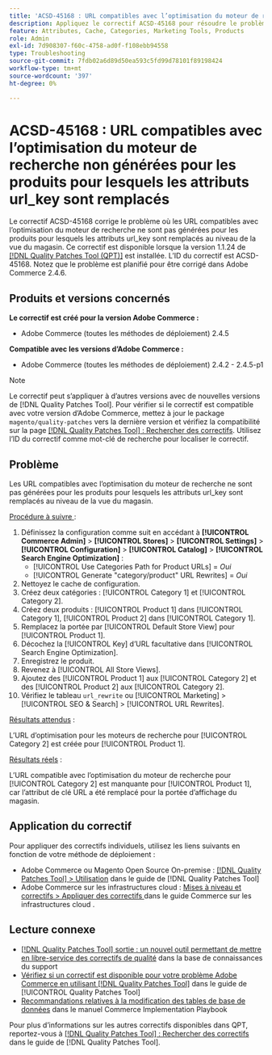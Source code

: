 ```yaml
---
title: 'ACSD-45168 : URL compatibles avec l’optimisation du moteur de recherche non générées pour les produits pour lesquels les attributs url_key sont remplacés'
description: Appliquez le correctif ACSD-45168 pour résoudre le problème d’Adobe Commerce en raison duquel les URL compatibles avec l’optimisation du moteur de recherche ne sont pas générées pour les produits dont les attributs url_key sont remplacés au niveau de la vue du magasin.
feature: Attributes, Cache, Categories, Marketing Tools, Products
role: Admin
exl-id: 7d908307-f60c-4758-ad0f-f108ebb94558
type: Troubleshooting
source-git-commit: 7fdb02a6d89d50ea593c5fd99d78101f89198424
workflow-type: tm+mt
source-wordcount: '397'
ht-degree: 0%

---
```


# ACSD-45168 : URL compatibles avec l’optimisation du moteur de recherche non générées pour les produits pour lesquels les attributs url_key sont remplacés

Le correctif ACSD-45168 corrige le problème où les URL compatibles avec l’optimisation du moteur de recherche ne sont pas générées pour les produits pour lesquels les attributs url_key sont remplacés au niveau de la vue du magasin. Ce correctif est disponible lorsque la version 1.1.24 de [[!DNL Quality Patches Tool (QPT)]](https://experienceleague.adobe.com/en/docs/commerce-operations/tools/quality-patches-tool/quality-patches-tool-to-self-serve-quality-patches) est installée. L’ID du correctif est ACSD-45168. Notez que le problème est planifié pour être corrigé dans Adobe Commerce 2.4.6.

## Produits et versions concernés

**Le correctif est créé pour la version Adobe Commerce :**

* Adobe Commerce (toutes les méthodes de déploiement) 2.4.5

**Compatible avec les versions d’Adobe Commerce :**

* Adobe Commerce (toutes les méthodes de déploiement) 2.4.2 - 2.4.5-p1

>[!NOTE]
>
>Le correctif peut s’appliquer à d’autres versions avec de nouvelles versions de [!DNL Quality Patches Tool]. Pour vérifier si le correctif est compatible avec votre version d’Adobe Commerce, mettez à jour le package `magento/quality-patches` vers la dernière version et vérifiez la compatibilité sur la page [[!DNL Quality Patches Tool] : Rechercher des correctifs](https://experienceleague.adobe.com/tools/commerce-quality-patches/index.html). Utilisez l’ID du correctif comme mot-clé de recherche pour localiser le correctif.

## Problème

Les URL compatibles avec l’optimisation du moteur de recherche ne sont pas générées pour les produits pour lesquels les attributs url_key sont remplacés au niveau de la vue du magasin.

<u>Procédure à suivre </u> :

1. Définissez la configuration comme suit en accédant à **[!UICONTROL Commerce Admin]** > **[!UICONTROL Stores]** > **[!UICONTROL Settings]** > **[!UICONTROL Configuration]** > **[!UICONTROL Catalog]** > **[!UICONTROL Search Engine Optimization]** :
   * [!UICONTROL Use Categories Path for Product URLs] = *Oui*
   * [!UICONTROL Generate "category/product" URL Rewrites] = *Oui*
1. Nettoyez le cache de configuration.
1. Créez deux catégories : [!UICONTROL Category 1] et [!UICONTROL Category 2].
1. Créez deux produits : [!UICONTROL Product 1] dans [!UICONTROL Category 1], [!UICONTROL Product 2] dans [!UICONTROL Category 1].
1. Remplacez la portée par [!UICONTROL Default Store View] pour [!UICONTROL Product 1].
1. Décochez la [!UICONTROL Key] d’URL facultative dans [!UICONTROL Search Engine Optimization].
1. Enregistrez le produit.
1. Revenez à [!UICONTROL All Store Views].
1. Ajoutez des [!UICONTROL Product 1] aux [!UICONTROL Category 2] et des [!UICONTROL Product 2] aux [!UICONTROL Category 2].
1. Vérifiez le tableau `url_rewrite` ou [!UICONTROL Marketing] > [!UICONTROL SEO & Search] > [!UICONTROL URL Rewrites].

<u>Résultats attendus</u> :

L’URL d’optimisation pour les moteurs de recherche pour [!UICONTROL Category 2] est créée pour [!UICONTROL Product 1].

<u>Résultats réels</u> :

L’URL compatible avec l’optimisation du moteur de recherche pour [!UICONTROL Category 2] est manquante pour [!UICONTROL Product 1], car l’attribut de clé URL a été remplacé pour la portée d’affichage du magasin.

## Application du correctif

Pour appliquer des correctifs individuels, utilisez les liens suivants en fonction de votre méthode de déploiement :

* Adobe Commerce ou Magento Open Source On-premise : [[!DNL Quality Patches Tool] > Utilisation](/help/tools/quality-patches-tool/usage.md) dans le guide de [!DNL Quality Patches Tool]
* Adobe Commerce sur les infrastructures cloud : [ Mises à niveau et correctifs > Appliquer des correctifs ](https://experienceleague.adobe.com/docs/commerce-cloud-service/user-guide/develop/upgrade/apply-patches.html) dans le guide Commerce sur les infrastructures cloud .

## Lecture connexe

* [[!DNL Quality Patches Tool] sortie : un nouvel outil permettant de mettre en libre-service des correctifs de qualité](https://experienceleague.adobe.com/en/docs/commerce-operations/tools/quality-patches-tool/quality-patches-tool-to-self-serve-quality-patches) dans la base de connaissances du support
* [Vérifiez si un correctif est disponible pour votre problème Adobe Commerce en utilisant [!DNL Quality Patches Tool]](/help/tools/quality-patches-tool/patches-available-in-qpt/check-patch-for-magento-issue-with-magento-quality-patches.md) dans le guide de [!UICONTROL Quality Patches Tool]
* [Recommandations relatives à la modification des tables de base de données](https://experienceleague.adobe.com/en/docs/commerce-operations/implementation-playbook/best-practices/development/modifying-core-and-third-party-tables#why-adobe-recommends-avoiding-modifications) dans le manuel Commerce Implementation Playbook

Pour plus d’informations sur les autres correctifs disponibles dans QPT, reportez-vous à [[!DNL Quality Patches Tool] : Rechercher des correctifs](https://experienceleague.adobe.com/tools/commerce-quality-patches/index.html) dans le guide de [!DNL Quality Patches Tool].

